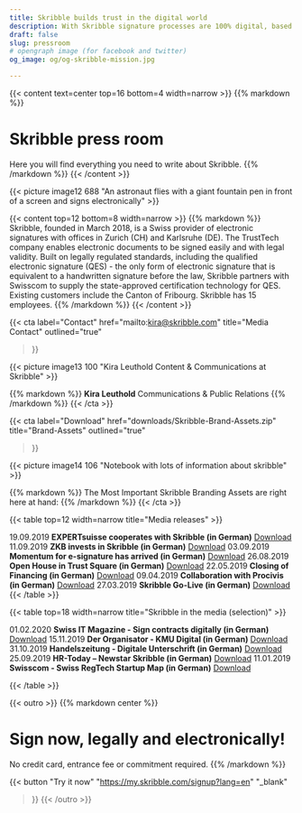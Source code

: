 ```yaml
---
title: Skribble builds trust in the digital world
description: With Skribble signature processes are 100% digital, based on the qualified electronic signature “QES” - the e-signature, which is equivalent to your hand-written signature according to Swiss and EU law.
draft: false
slug: pressroom
# opengraph image (for facebook and twitter)
og_image: og/og-skribble-mission.jpg

---
```


{{< content text=center top=16 bottom=4 width=narrow >}}
{{% markdown %}}
# Skribble press room
Here you will find everything you need to write about Skribble.
{{% /markdown %}}
{{< /content >}}

{{< picture image12 688 "An astronaut flies with a giant fountain pen in front of a screen and signs electronically" >}}

{{< content top=12 bottom=8 width=narrow >}}
{{% markdown %}}
Skribble, founded in March 2018, is a Swiss provider of electronic signatures with offices in Zurich (CH) and Karlsruhe (DE). The TrustTech company enables electronic documents to be signed easily and with legal validity. Built on legally regulated standards, including the qualified electronic signature (QES) - the only form of electronic signature that is equivalent to a handwritten signature before the law, Skribble partners with Swisscom to supply the state-approved certification technology for QES. Existing customers include the Canton of Fribourg. Skribble has 15 employees.
{{% /markdown %}}
{{< /content >}}

{{< cta
  label="Contact"
  href="mailto:kira@skribble.com"
  title="Media Contact"
  outlined="true"
>}}

{{< picture image13 100 "Kira Leuthold Content & Communications at Skribble" >}}

{{% markdown %}}
**Kira Leuthold**
Communications & Public Relations
{{% /markdown %}}
{{< /cta >}}

{{< cta
  label="Download"
  href="downloads/Skribble-Brand-Assets.zip"
  title="Brand-Assets"
  outlined="true"
>}}

{{< picture image14 106 "Notebook with lots of information about skribble" >}}

{{% markdown %}}
The Most Important Skribble Branding Assets are right here at hand:
{{% /markdown %}}
{{< /cta >}}

{{< table top=12 width=narrow title="Media releases" >}}
<tr>
  <td>19.09.2019</td>
  <td><strong>EXPERTsuisse cooperates with Skribble (in German)</strong></td>
  <td>
    <a href="downloads/20190919-Medienmitteilung-EXPERTsuisse-kooperiert-mit-Skribble.pdf" target="_blank">Download</a>
  </td>
</tr>
<tr>
  <td>11.09.2019</td>
  <td><strong>ZKB invests in Skribble (in German)</strong></td>
  <td>
    <a href="downloads/20190911-Medienmitteilung-ZKB-investiert-in-Skribble.pdf" target="_blank">Download</a>
  </td>
</tr>
<tr>
  <td>03.09.2019</td>
  <td><strong>Momentum for e-signature has arrived (in German)</strong></td>
  <td>
    <a href="downloads/20190903-Das-Momentum-für-die-elektronische-Signatur-ist-da.pdf" target="_blank">Download</a>
  </td>
</tr>
<tr>
  <td>26.08.2019</td>
  <td><strong>Open House in Trust Square (in German)</strong></td>
  <td>
    <a href="downloads/20190826-Digitaltag-im-Trust-Square-mit-Skribble.pdf" target="_blank">Download</a>
  </td>
</tr>
<tr>
  <td>22.05.2019</td>
  <td><strong>Closing of Financing (in German)</strong></td>
  <td>
    <a href="downloads/20190522-medienmitteilung-skribble-abschluss-finanzierungsrunde.pdf" target="_blank">Download</a>
  </td>
</tr>
  <td>09.04.2019</td>
  <td><strong>Collaboration with Procivis (in German)</strong></td>
  <td>
    <a href="downloads/20190409-press-release-procivis-skribble-collaboration.pdf" target="_blank">Download</a>
  </td>
</tr>
<tr>
  <td style="width:10%;">27.03.2019</td>
  <td style="width:80%;"><strong>Skribble Go-Live (in German)</strong></td>
  <td style="width:10%;">
    <a href="downloads/20190327-medienmitteilung-skribble-go-live.pdf" target="_blank">Download</a>
  </td>
</tr>
{{< /table >}}

{{< table top=18 width=narrow title="Skribble in the media (selection)" >}}
<tr>
  <td style="width:10%;">01.02.2020</td>
  <td style="width:80%;"><strong>Swiss IT Magazine - Sign contracts digitally (in German)</strong></td>
  <td style="width:10%;">
    <a href="downloads/20200230_Swiss-IT-Magazin.pdf" target="_blank">Download</a>
  </td>
</tr>
<tr>
  <td style="width:10%;">15.11.2019</td>
  <td style="width:80%;"><strong>Der Organisator - KMU Digital (in German)</strong></td>
  <td style="width:10%;">
    <a href="downloads/20191115_Der_Organisator_Skribble.pdf" target="_blank">Download</a>
  </td>
</tr>
<tr>
  <td>31.10.2019</td>
  <td><strong>Handelszeitung - Digitale Unterschrift (in German)</strong></td>
  <td>
    <a href="downloads/20191031-Handelzeitung.pdf" target="_blank">Download</a>
  </td>
</tr>
<tr>
  <td>25.09.2019</td>
  <td><strong>HR-Today – Newstar Skribble (in German)</strong></td>
  <td>
    <a href="downloads/20190925_HRToday_Skribble.pdf" target="_blank">Download</a>
  </td>
</tr>
<tr>
  <td>11.01.2019</td>
  <td><strong>Swisscom - Swiss RegTech Startup Map (in German)</strong></td>
  <td>
    <a href="downloads/20190111_Swisscom_RegTechMap_Skribble.pdf" target="_blank">Download</a>
  </td>
</tr>

{{< /table >}}

[//]: # (--------------------------------------------------------------------------------------------------------------)

{{< outro >}}
{{% markdown center %}}
# Sign now, legally and electronically!
No credit card, entrance fee or commitment required.
{{% /markdown %}}

{{< button
  "Try it now"
  "https://my.skribble.com/signup?lang=en"
  "_blank"
>}}
{{< /outro >}}
